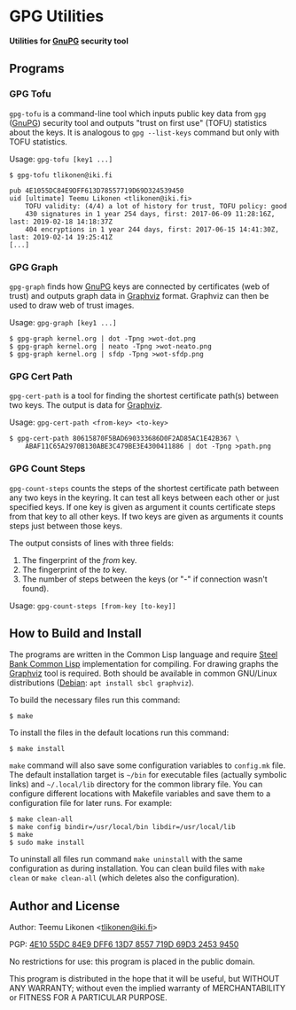 GPG Utilities
=============

**Utilities for [GnuPG][] security tool**


Programs
--------

### GPG Tofu

`gpg-tofu` is a command-line tool which inputs public key data from
`gpg` ([GnuPG][]) security tool and outputs "trust on first use" (TOFU)
statistics about the keys. It is analogous to `gpg --list-keys` command
but only with TOFU statistics.

Usage: `gpg-tofu [key1 ...]`

    $ gpg-tofu tlikonen@iki.fi

    pub 4E1055DC84E9DFF613D78557719D69D324539450
    uid [ultimate] Teemu Likonen <tlikonen@iki.fi>
        TOFU validity: (4/4) a lot of history for trust, TOFU policy: good
        430 signatures in 1 year 254 days, first: 2017-06-09 11:28:16Z, last: 2019-02-18 14:18:37Z
        404 encryptions in 1 year 244 days, first: 2017-06-15 14:41:30Z, last: 2019-02-14 19:25:41Z
    [...]


### GPG Graph

`gpg-graph` finds how [GnuPG][] keys are connected by certificates (web
of trust) and outputs graph data in [Graphviz][] format. Graphviz can
then be used to draw web of trust images.

Usage: `gpg-graph [key1 ...]`

    $ gpg-graph kernel.org | dot -Tpng >wot-dot.png
    $ gpg-graph kernel.org | neato -Tpng >wot-neato.png
    $ gpg-graph kernel.org | sfdp -Tpng >wot-sfdp.png


### GPG Cert Path

`gpg-cert-path` is a tool for finding the shortest certificate path(s)
between two keys. The output is data for [Graphviz][].

Usage: `gpg-cert-path <from-key> <to-key>`

    $ gpg-cert-path 80615870F5BAD690333686D0F2AD85AC1E42B367 \
        ABAF11C65A2970B130ABE3C479BE3E4300411886 | dot -Tpng >path.png


### GPG Count Steps

`gpg-count-steps` counts the steps of the shortest certificate path
between any two keys in the keyring. It can test all keys between each
other or just specified keys. If one key is given as argument it counts
certificate steps from that key to all other keys. If two keys are given
as arguments it counts steps just between those keys.

The output consists of lines with three fields:

 1. The fingerprint of the *from* key.
 2. The fingerprint of the *to* key.
 3. The number of steps between the keys (or "-" if connection wasn't
    found).

Usage: `gpg-count-steps [from-key [to-key]]`

[GnuPG]:    https://gnupg.org/
[Graphviz]: https://graphviz.org/


How to Build and Install
------------------------

The programs are written in the Common Lisp language and require [Steel
Bank Common Lisp][SBCL] implementation for compiling. For drawing graphs
the [Graphviz][] tool is required. Both should be available in common
GNU/Linux distributions ([Debian][]: `apt install sbcl graphviz`).

To build the necessary files run this command:

    $ make

To install the files in the default locations run this command:

    $ make install

`make` command will also save some configuration variables to
`config.mk` file. The default installation target is `~/bin` for
executable files (actually symbolic links) and `~/.local/lib` directory
for the common library file. You can configure different locations with
Makefile variables and save them to a configuration file for later runs.
For example:

    $ make clean-all
    $ make config bindir=/usr/local/bin libdir=/usr/local/lib
    $ make
    $ sudo make install

To uninstall all files run command `make uninstall` with the same
configuration as during installation. You can clean build files with
`make clean` or `make clean-all` (which deletes also the configuration).

[SBCL]:     http://sbcl.org/
[Debian]:   https://www.debian.org/


Author and License
------------------

Author: Teemu Likonen <<tlikonen@iki.fi>>

PGP: [4E10 55DC 84E9 DFF6 13D7 8557 719D 69D3 2453 9450][PGP]

No restrictions for use: this program is placed in the public domain.

This program is distributed in the hope that it will be useful, but
WITHOUT ANY WARRANTY; without even the implied warranty of
MERCHANTABILITY or FITNESS FOR A PARTICULAR PURPOSE.

[PGP]: http://www.iki.fi/tlikonen/pgp-key.asc
